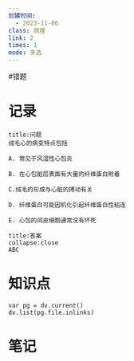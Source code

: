 ```yaml
---
创建时间:
  - 2023-11-06
class: 病理
link: 2
times: 1
mode: 多选
---
```

#错题


记录
==
```ad-question
title:问题
绒毛心的病变特点包括

A. 常见于风湿性心包炎

B. 在心包脏层表面有大量的纤维蛋白附着

C.绒毛的形成与心脏的搏动有关

D. 纤维蛋白可能因机化引起纤维蛋白性粘连

E. 心包的间皮细胞通常没有坏死
```

```ad-note
title:答案
collapse:close
ABC
```

知识点
==
```dataviewjs
var pg = dv.current()
dv.list(pg.file.inlinks)
```

笔记
==